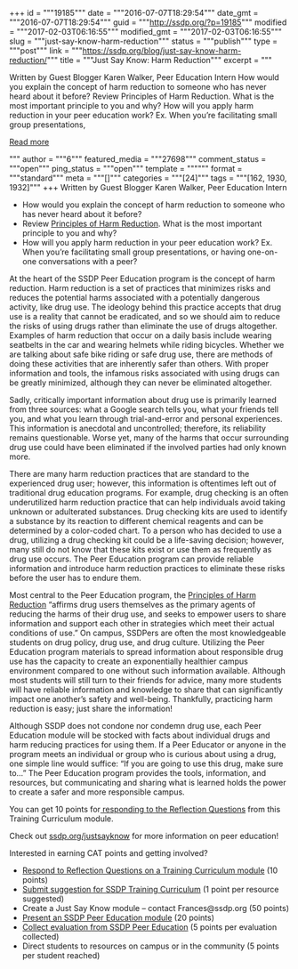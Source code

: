 +++
id = """19185"""
date = """2016-07-07T18:29:54"""
date_gmt = """2016-07-07T18:29:54"""
guid = """http://ssdp.org/?p=19185"""
modified = """2017-02-03T06:16:55"""
modified_gmt = """2017-02-03T06:16:55"""
slug = """just-say-know-harm-reduction"""
status = """publish"""
type = """post"""
link = """https://ssdp.org/blog/just-say-know-harm-reduction/"""
title = """Just Say Know: Harm Reduction"""
excerpt = """<p>Written by Guest Blogger Karen Walker, Peer Education Intern How would you explain the concept of harm reduction to someone who has never heard about it before? Review Principles of Harm Reduction. What is the most important principle to you and why? How will you apply harm reduction in your peer education work? Ex. When you’re facilitating small group presentations,</p>
<div class="h10"></div>
<p><a class="more-link2 flat" href="https://ssdp.org/blog/just-say-know-harm-reduction/">Read more</a></p>
"""
author = """6"""
featured_media = """27698"""
comment_status = """open"""
ping_status = """open"""
template = """"""
format = """standard"""
meta = """[]"""
categories = """[24]"""
tags = """[162, 1930, 1932]"""
+++
Written by Guest Blogger Karen Walker, Peer Education Intern
<ul>
	<li style="font-weight: 400;"><span style="font-weight: 400;">How would you explain the concept of harm reduction to someone who has never heard about it before?</span></li>
	<li style="font-weight: 400;"><span style="font-weight: 400;">Review </span><a href="http://harmreduction.org/about-us/principles-of-harm-reduction/"><span style="font-weight: 400;">Principles of Harm Reduction</span></a><span style="font-weight: 400;">. What is the most important principle to you and why?</span></li>
	<li style="font-weight: 400;"><span style="font-weight: 400;">How will you apply harm reduction in your peer education work? Ex. When you’re facilitating small group presentations, or having one-on-one conversations with a peer?</span></li>
</ul>
At the heart of the SSDP Peer Education program is the concept of harm reduction. Harm reduction is a set of practices that minimizes risks and reduces the potential harms associated with a potentially dangerous activity, like drug use. The ideology behind this practice accepts that drug use is a reality that cannot be eradicated, and so we should aim to reduce the risks of using drugs rather than eliminate the use of drugs altogether. Examples of harm reduction that occur on a daily basis include wearing seatbelts in the car and wearing helmets while riding bicycles. Whether we are talking about safe bike riding or safe drug use, there are methods of doing these activities that are inherently safer than others. With proper information and tools, the infamous risks associated with using drugs can be greatly minimized, although they can never be eliminated altogether.

<span style="font-weight: 400;">Sadly, critically important information about drug use is primarily learned from three sources: what a Google search tells you, what your friends tell you, and what you learn through trial-and-error and personal experiences. This information is anecdotal and uncontrolled; therefore, its reliability remains questionable. Worse yet, many of the harms that occur surrounding drug use could have been eliminated if the involved parties had only known more. </span>

<span style="font-weight: 400;">There are many harm reduction practices that are standard to the experienced drug user; however, this information is oftentimes left out of traditional drug education programs. For example, drug checking is an often underutilized harm reduction practice that can help individuals avoid taking unknown or adulterated substances. Drug checking kits are used to identify a substance by its reaction to different chemical reagents and can be determined by a color-coded chart. To a person who has decided to use a drug, utilizing a drug checking kit could be a life-saving decision; however, many still do not know that these kits exist or use them as frequently as drug use occurs. The Peer Education program can provide reliable information and introduce harm reduction practices to eliminate these risks before the user has to endure them.</span>

<span style="font-weight: 400;">Most central to the Peer Education program, the </span><a href="http://harmreduction.org/about-us/principles-of-harm-reduction/"><span style="font-weight: 400;">Principles of Harm Reduction</span></a><span style="font-weight: 400;"> “affirms drug users themselves as the primary agents of reducing the harms of their drug use, and seeks to empower users to share information and support each other in strategies which meet their actual conditions of use.” On campus, SSDPers are often the most knowledgeable students on drug policy, drug use, and drug culture. Utilizing the Peer Education program materials to spread information about responsible drug use has the capacity to create an exponentially healthier campus environment compared to one without such information available. Although most students will still turn to their friends for advice, many more students will have reliable information and knowledge to share that can significantly impact one another’s safety and well-being. Thankfully, practicing harm reduction is easy; just share the information! </span>

<span style="font-weight: 400;">Although SSDP does not condone nor condemn drug use, each Peer Education module will be stocked with facts about individual drugs and harm reducing practices for using them. If a Peer Educator or anyone in the program meets an individual or group who is curious about using a drug, one simple line would suffice: “If you are going to use this drug, make sure to…” The Peer Education program provides the tools, information, and resources, but communicating and sharing what is learned holds the power to create a safer and more responsible campus.</span>

<span style="font-weight: 400;">You can get 10 points for</span><a href="https://docs.google.com/a/ssdp.org/forms/d/1fL4mzoXuIkMIBQHfOuhTUv8pinf-4R2ZsrRYuEGoyH4/edit"><span style="font-weight: 400;"> responding to the Reflection Questions</span></a><span style="font-weight: 400;"> from this Training Curriculum module.</span>

<span style="font-weight: 400;">Check out </span><a href="http://ssdp.org/justsayknow"><span style="font-weight: 400;">ssdp.org/justsayknow</span></a><span style="font-weight: 400;"> for more information on peer education!</span>

Interested in earning CAT points and getting involved?
<ul>
	<li style="font-weight: 400;"><a href="https://docs.google.com/a/ssdp.org/forms/d/1fL4mzoXuIkMIBQHfOuhTUv8pinf-4R2ZsrRYuEGoyH4/edit"><span style="font-weight: 400;">Respond to Reflection Questions on a Training Curriculum module</span></a><span style="font-weight: 400;"> (10 points)</span></li>
	<li style="font-weight: 400;"><a href="https://docs.google.com/a/ssdp.org/forms/d/1v-Hefpsi2L9X6A8Sg84nNTxIyVqWx2wKpXxteHCLPn4/viewform"><span style="font-weight: 400;">Submit suggestion for SSDP Training Curriculum</span></a><span style="font-weight: 400;"> (1 point per resource suggested)</span></li>
	<li style="font-weight: 400;"><span style="font-weight: 400;">Create a Just Say Know module &#8211; contact Frances@ssdp.org (50 points)</span></li>
	<li style="font-weight: 400;"><a href="http://ssdp.org/justsayknow"><span style="font-weight: 400;">Present an SSDP Peer Education module</span></a><span style="font-weight: 400;"> (20 points)</span></li>
	<li style="font-weight: 400;"><a href="https://docs.google.com/a/ssdp.org/forms/d/1ig7cLJcY67NOb6HRnbNnoFeKJ4LmXGiQRRxvkYvYTlE/edit?usp=drive_web"><span style="font-weight: 400;">Collect evaluation from SSDP Peer Education</span></a><span style="font-weight: 400;"> (5 points per evaluation collected)</span></li>
	<li style="font-weight: 400;"><span style="font-weight: 400;">Direct students to resources on campus or in the community (5 points per student reached)</span></li>
</ul>
